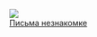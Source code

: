 ![](/books/prose_classic/Андрэ%20Моруа/Письма%20незнакомке.jpg)  
[Письма незнакомке](/books/prose_classic/Андрэ%20Моруа/Письма%20незнакомке)
